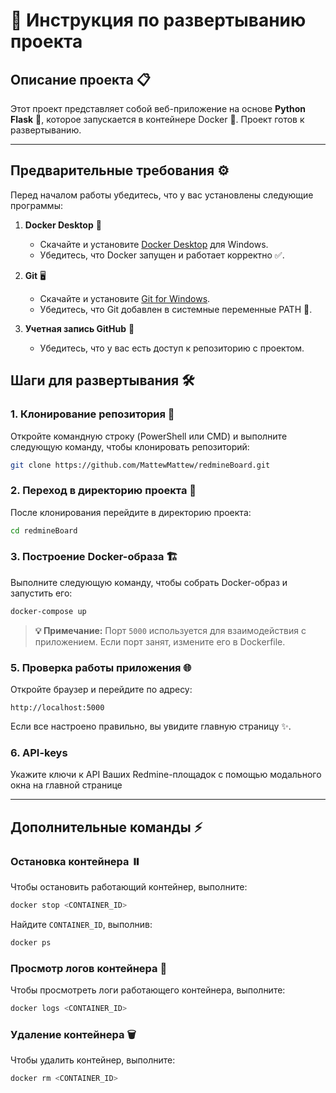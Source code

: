 
# 🚀 Инструкция по развертыванию проекта

## Описание проекта 📋
Этот проект представляет собой веб-приложение на основе **Python Flask** 🐍, которое запускается в контейнере Docker 🐳. Проект  готов к развертыванию.

---

## Предварительные требования ⚙️

Перед началом работы убедитесь, что у вас установлены следующие программы:

1. **Docker Desktop** 🐳  
   - Скачайте и установите [Docker Desktop](https://www.docker.com) для Windows.
   - Убедитесь, что Docker запущен и работает корректно ✅.

2. **Git** 🖥️  
   - Скачайте и установите [Git for Windows](https://git-scm.com/download/win).
   - Убедитесь, что Git добавлен в системные переменные PATH 🔧.

3. **Учетная запись GitHub** 🌟  
   - Убедитесь, что у вас есть доступ к репозиторию с проектом.

## Шаги для развертывания 🛠️

### 1. Клонирование репозитория 📂
Откройте командную строку (PowerShell или CMD) и выполните следующую команду, чтобы клонировать репозиторий:

```bash
git clone https://github.com/MattewMattew/redmineBoard.git
```

### 2. Переход в директорию проекта 🚪
После клонирования перейдите в директорию проекта:

```bash
cd redmineBoard
```

### 3. Построение Docker-образа 🏗️
Выполните следующую команду, чтобы собрать Docker-образ и запустить его:

```bash
docker-compose up
```


> **💡 Примечание:** Порт `5000` используется для взаимодействия с приложением. Если порт занят, измените его в Dockerfile.

### 5. Проверка работы приложения 🌐
Откройте браузер и перейдите по адресу:

```
http://localhost:5000
```

Если все настроено правильно, вы увидите главную страницу ✨.

### 6. API-keys
Укажите ключи к API Ваших Redmine-площадок с помощью модального окна на главной странице

---

## Дополнительные команды ⚡

### Остановка контейнера ⏸️
Чтобы остановить работающий контейнер, выполните:

```bash
docker stop <CONTAINER_ID>
```

Найдите `CONTAINER_ID`, выполнив:

```bash
docker ps
```

### Просмотр логов контейнера 📜
Чтобы просмотреть логи работающего контейнера, выполните:

```bash
docker logs <CONTAINER_ID>
```

### Удаление контейнера 🗑️
Чтобы удалить контейнер, выполните:

```bash
docker rm <CONTAINER_ID>
```
